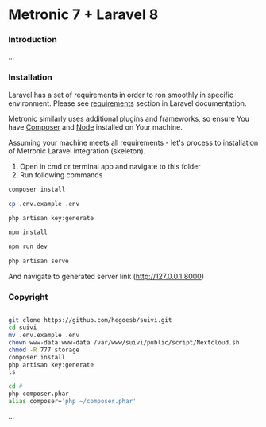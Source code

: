 # Metronic 7 + Laravel 8

### Introduction

...

### Installation

Laravel has a set of requirements in order to ron smoothly in specific environment. Please see [requirements](https://laravel.com/docs/7.x#server-requirements) section in Laravel documentation.

Metronic similarly uses additional plugins and frameworks, so ensure You have [Composer](https://getcomposer.org/) and [Node](https://nodejs.org/) installed on Your machine.

Assuming your machine meets all requirements - let's process to installation of Metronic Laravel integration (skeleton).

1. Open in cmd or terminal app and navigate to this folder
2. Run following commands

```bash
composer install
```

```bash
cp .env.example .env
```

```bash
php artisan key:generate
```

```bash
npm install
```

```bash
npm run dev
```

```bash
php artisan serve
```

And navigate to generated server link (http://127.0.0.1:8000)

### Copyright

```bash

git clone https://github.com/hegoesb/suivi.git
cd suivi
mv .env.example .env
chown www-data:www-data /var/www/suivi/public/script/Nextcloud.sh
chmod -R 777 storage
composer install
php artisan key:generate
ls

cd #
php composer.phar
alias composer='php ~/composer.phar'
```


...
